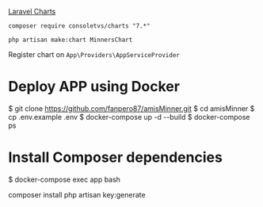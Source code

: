 [Laravel Charts](https://charts.erik.cat)

```
composer require consoletvs/charts "7.*"
```

```
php artisan make:chart MinnersChart
```

Register chart on `App\Providers\AppServiceProvider`

# Deploy APP using Docker

$ git clone https://github.com/fanpero87/amisMinner.git
$ cd amisMinner
$ cp .env.example .env
$ docker-compose up -d --build
$ docker-compose ps

# Install Composer dependencies

$ docker-compose exec app bash

composer install
php artisan key:generate
